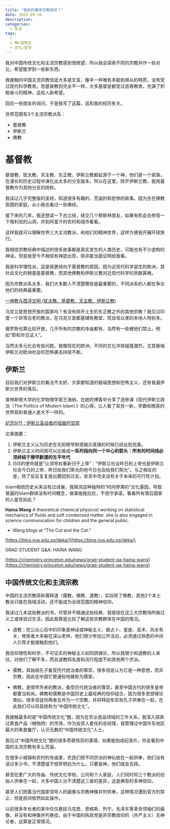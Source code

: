 ```yaml
---
title: "我如何看待宗教信仰？"
date: 2022-09-16
description: 
categories:
  - 生活
tags:
  - 
  - 神/造物主
  - 文化/哲学
---
```


我对中国传统文化和主流宗教感到很绝望，所以我会探索不同的宗教并作一些对比，希望能学到一些新东西。

我接触的中国主流宗教信徒大多是文盲，像羊一样唯有本能和顺从的特质，没有受过现代科学教育。而基督教则完全不一样，大多基督徒都受过高等教育，充满了积极奋斗的精神，这给人新希望。

回应一些朋友的询问，于是我写了这篇，这和我的经历有关。

世界范围有3个主流宗教派系：
- 基督教
- 伊斯兰
- 佛教


# 基督教

基督教、犹太教、天主教、东正教、伊斯兰教都起源于一个神，他们是一个家族，在漫长的历史过程中演化出太多的分支版本。所以在这里，除开伊斯兰教，我用基督教作为其他分支的统称。

我读过几乎完整版的圣经，知道很多有趣的、荒诞的和悲惨的故事。因为生在佛教氛围的家庭，从小我也看过一些佛经。

接下来的几年，我还想读一下古兰经，结交几个穆斯林朋友，如果有机会去参观一下塔利班的山洞，并到阿富汗的农村和城市看看。

这样我就可以理解世界三大主流教派，和他们的精神世界，这样方便我开展环球旅行。

我相信宗教经典中描述的很多故事都是真实发生的人类历史，可能也有不少虚构的神话，但是我至今不相信有神迹出现，除非能当面证明给我看。

我是科学理性派，这是我更倾向于基督教的原因，因为近现代科学诞生的欧洲，其社会文化的根基是基督教，而其他佛教和伊斯兰教对近现代科学的贡献甚微。

因为宗教派系太多，我们大多数人不清楚哪些是最重要的，不同派系的人都在争论他们的经典最重要。

[一神教与西洋文明 (犹太教、基督教、天主教、伊斯兰教)](https://www.slideshare.net/ccckmit/ss-62556938)

乌克兰是思想开放的国家吗？有没有除开土生的东正教之外的其他宗教？我见过印度一个非常古老的教派，在乌克兰首都基辅有教堂，而且信众里的本地人特别多。

俄罗斯也算比较开放，几乎所有的宗教的寺庙都有，当然有一些被他们禁止，例如“耶和华见证人”。

当然太多元化会有些问题，就像现在的欧洲，不同的文化冲突碰撞激烈，尤其极端伊斯兰对欧洲社会的恐怖袭击持续不断。


## 伊斯兰

目前我们对伊斯兰的看法不太好，大家都知道的极端思想和恐怖主义，还有普遍伊斯兰世界的落后。

普林斯顿大学的化学物理学家王海纳，在她的博客中分享了选修课《现代伊斯兰政治（The Politics of Modern Islam）》的心得，让人看了耳目一新，学霸和精英的世界观和普通人是大不一样的。

[纪念9/11：伊斯兰圣战者的扭曲时空观](https://mp.weixin.qq.com/s/HBQN9_RPFcu2ncECYNbrEg)

文章摘要：

1. 伊斯兰主义认为历史在先知穆罕默德揭示真理的时候已经达到完美。
2. 伊斯兰主义时间观可以比喻成**一系列指向同一个中心的箭头：所有的时间线必须终结于穆罕默德的生平年代**
3. ISIS的使命就是“让领导权重新归于上帝”：“伊斯兰社会昨日的上帝也是伊斯兰社会今日的上帝，昨日给我们荣光的他今日也会给我们荣光”。与之相反的是，除了反反复复提出要回到过去，宣言中完全没有关于未来的可行性计划。

Islam相信历史从来没有过进展，我猜测这种独特的“时间停滞的”文化基因，导致普遍的Islam群体没有时间概念，做事拖拖拉拉，不信守承诺，看看所有落后国家的人是否如此？

**Haina Wang**
A theoretical chemical physicist working on statistical mechanics of fluids and soft condensed matter. she is also engaged in science communication for children and the general public.

* Wang blogs at “The Cut and the Cat.”

[https://blog.nus.edu.sg/deka/](https://blog.nus.edu.sg/deka/)

GRAD STUDENT Q&A: HAINA WANG

[https://chemistry.princeton.edu/news/grad-student-qa-haina-wang](https://chemistry.princeton.edu/news/grad-student-qa-haina-wang)


## 中国传统文化和主流宗教

中国的主流宗教简称儒释道（儒教，佛教、道教），实际除了佛教，其他2个本土教派只能在局域活动，还不能成为全球范围的精神信仰。

我读过几本这些教派的书，尽管并不精通这些经典，我曾经在这三大宗教场所做过义工或体验过生活，因此我算是比较了解这些宗教群体在中国的情况。

- 道教：在公众心目中的印象是神话或神秘主义，跟占卜、星座、巫术、风水有关，修炼者大多躲在深山老林，他们很少参加公开活动，必须通过熟悉的中间人引荐才能接触到他们。

我信仰理性和科学，不可证实的神秘主义如同阴谋论，所以我很少和道教的人来往，对他们了解不多，而且道教知名度和流行程度不如其他两个宗派。

- 儒教，其始祖孔子备受历代统治者的尊崇，很多信徒认为它是一种思想，而非宗教，因此在中国它更通俗地被称为儒家。

- 佛教，是很早外来的教派，备受历代统治者的尊崇，甚至中国古代的很多皇帝都要当和尚。佛教和儒教是中国历史上最经典的信仰组合，因为很多思想理论类似，很多信徒将两者合并为一个宗教，并将释迦牟尼和孔子供奉在一起，在此我们可以将其统称为“中国传统文化”。

我接触最多的是“中国传统文化”圈，因为在农业食品领域的工作关系，我深入探索过素食产品（植物肉）的市场，作为投资人委任的总经理，我管理过中国华东地区最大的素食餐厅，认识无数的“中国传统文化”人士。

我见过“中国传统文化”圈的很多奇葩怪异的事情，如果能拍成纪录片，你会看到中国的主流宗教有多么荒诞。

在很多小城镇和农村的寺庙里，农民们把不同宗派的神仙放在一起供奉，他们没有读过多少书，不清楚或不想弄明白为什么，只要是神，他们就会去拜。

甚至在更广大的寺庙、传统文化学校、公司和个人家庭，人们同时将三个教派的创始人供奉在一起，大多中国人分不清楚这三者的差异，这是典型的多神信仰。

甚至人们把着当代国家领导人的画像与宗教神像并列供奉，这种情况遭到官方的禁止，但是民间依然如此操作。

以前很多年长者的家中仅仅悬挂马克思、恩格斯、列宁、毛泽东等革命领袖们的画像，并没有和神像并列悬挂，由于中国的执政党是非宗教信仰的（共产主义）无神论者，这算是正常情况。

